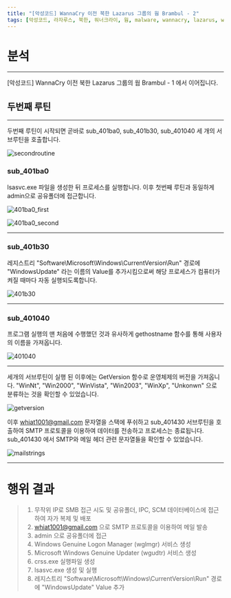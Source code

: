 ```yaml
---
title: "[악성코드] WannaCry 이전 북한 Lazarus 그룹의 웜 Brambul - 2"
tags: [악성코드, 라자루스, 북한, 워너크라이, 웜, malware, wannacry, lazarus, worm, north korea, korean]
---
```



# 분석
---

[악성코드] WannaCry 이전 북한 Lazarus 그룹의 웜 Brambul - 1 에서 이어집니다.

## 두번째 루틴
---

두번째 루틴이 시작되면 곧바로 sub_401ba0, sub_401b30, sub_401040 세 개의 서브루틴을 호출합니다.

![secondroutine](https://i.imgur.com/YHZW75Y.png)

### sub_401ba0 
lsasvc.exe 파일을 생성한 뒤 프로세스를 실행합니다.
이후 첫번째 루틴과 동일하게 admin으로 공유폴더에 접근합니다.

![401ba0_first](https://i.imgur.com/XqDL9Nk.png)

![401ba0_second](https://i.imgur.com/wuRTvDI.png)

---

### sub_401b30 
레지스트리 "Software\Microsoft\Windows\CurrentVersion\Run" 경로에 "WindowsUpdate" 라는 이름의 Value를 추가시킴으로써 해당 프로세스가 컴퓨터가 켜질 때마다 자동 실행되도록합니다.

![401b30](https://i.imgur.com/ps1yBs7.png)

---

### sub_401040 
프로그램 실행의 맨 처음에 수행했던 것과 유사하게 gethostname 함수를 통해 사용자의 이름을 가져옵니다.

![401040](https://i.imgur.com/AdreJ8I.png)

---

세개의 서브루틴이 실행 된 이후에는 GetVersion 함수로 운영체제의 버전을 가져옵니다.
"WinNt", "Win2000", "WinVista", "Win2003", "WinXp", "Unkonwn" 으로 분류하는 것을 확인할 수 있었습니다.

![getversion](https://i.imgur.com/tf9xlZV.png)

이후 whiat1001@gmail.com 문자열을 스택에 푸쉬하고 sub_401430 서브루틴을 호출하여 SMTP 프로토콜을 이용하여 데이터를 전송하고 프로세스는 종료됩니다. sub_401430 에서 SMTP와 메일 헤더 관련 문자열들을 확인할 수 있었습니다.

![mailstrings](https://i.imgur.com/8i8Zlp5.png)

---

# 행위 결과

>1. 무작위 IP로 SMB 접근 시도 및 공유폴더, IPC, SCM 데이터베이스에 접근하여 자가 복제 및 배포
>2. whiat1001@gmail.com 으로 SMTP 프로토콜을 이용하여 메일 발송
>3. admin 으로 공유폴더에 접근
>4. Windows Genuine Logon Manager (wglmgr) 서비스 생성
>5. Microsoft Windows Genuine Updater (wgudtr) 서비스 생성
>6. crss.exe 실행파일 생성
>7. lsasvc.exe 생성 및 실행
>8. 레지스트리 "Software\Microsoft\Windows\CurrentVersion\Run" 경로에 "WindowsUpdate" Value 추가

